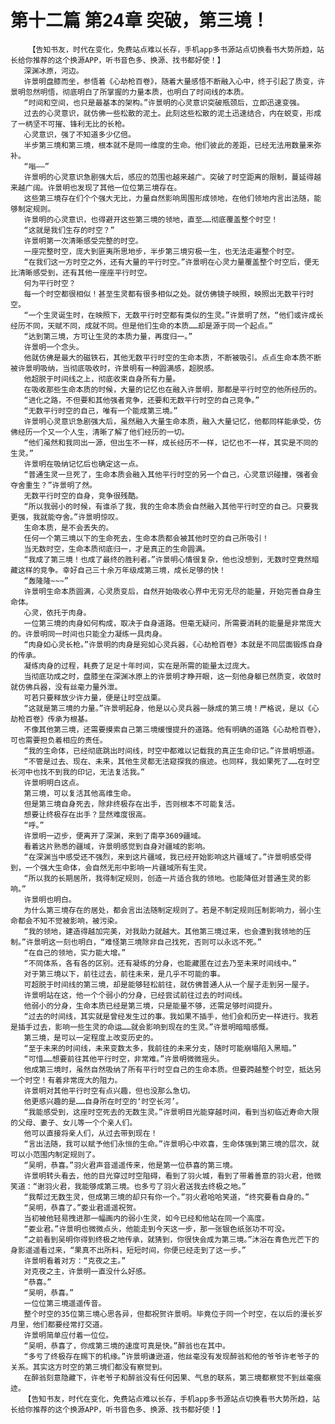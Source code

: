 # 第十二篇 第24章 突破，第三境！
        【告知书友，时代在变化，免费站点难以长存，手机app多书源站点切换看书大势所趋，站长给你推荐的这个换源APP，听书音色多、换源、找书都好使！】
       深渊冰原，河边。
       许景明盘膝而坐，参悟着《心劫枪百卷》，随着大量感悟不断融入心中，终于引起了质变，许景明忽然明悟，彻底明白了所掌握的力量本质，也明白了时间线的本质。
       “时间和空间，也只是最基本的架构。”许景明的心灵意识突破瓶颈后，立即迅速变强。
       过去的心灵意识，就仿佛一些松散的泥土。此刻这些松散的泥土迅速结合，内在蜕变，形成了一柄坚不可摧、锋利无比的长枪。
       心灵意识，强了不知道多少亿倍。
       半步第三境和第三境，根本就不是同一维度的生命。他们彼此的差距，已经无法用数量来弥补。
       “嗡——”
       许景明的心灵意识急剧强大后，感应的范围也越来越广。突破了时空距离的限制，蔓延得越来越广阔。许景明也发现了其他一位位第三境存在。
       这些第三境存在们个个强大无比，力量自然影响周围形成领地，在他们领地内言出法随，能够制定规则。
       许景明的心灵意识，也得避开这些第三境的领地，直至……彻底覆盖整个时空！
       “这就是我们生存的时空？”
       许景明第一次清晰感受完整的时空。
       一座完整时空，庞大到匪夷所思地步，半步第三境穷极一生，也无法走遍整个时空。
       “在我们这一方时空之外，还有大量的平行时空。”许景明在心灵力量覆盖整个时空后，便无比清晰感受到，还有其他一座座平行时空。
       何为平行时空？
       每一个时空都很相似！甚至生灵都有很多相似之处。就仿佛镜子映照，映照出无数平行时空。
       “一个生灵诞生时，在映照下，无数平行时空都有类似的生灵。”许景明了然，“他们或许成长经历不同，天赋不同，成就不同。但是他们生命的本质……却是源于同一个起点。”
       “达到第三境，方可让生灵的本质力量，再度归一。”
       许景明一个念头。
       他就仿佛是最大的磁铁石，其他无数平行时空的生命本质，不断被吸引。点点生命本质不断被许景明吸纳，当彻底吸收时，许景明有一种圆满感，超脱感。
       他超脱于时间线之上，彻底收束自身所有力量。
       在吸收那些生命本质的时候，大量的记忆也在融入许景明，那都是平行时空的他所经历的。
       “进化之路，不但要和其他强者竞争，还要和无数平行时空的自己竞争。”
       “无数平行时空的自己，唯有一个能成第三境。”
       许景明心灵意识急剧强大后，虽然融入大量生命本质，融入大量记忆，他都同样能承受，仿佛经历一个又一个人生，清晰了解了他们经历的一切。
       “他们虽然和我同出一源，但出生不一样，成长经历不一样，记忆也不一样，其实是不同的生灵。”
       许景明在吸纳记忆后也确定这一点。
       “普通生灵一旦死了，生命本质会融入其他平行时空的另一个自己，心灵意识碰撞，强者会夺舍重生？”许景明了然。
       无数平行时空的自身，竞争很残酷。
       “所以我弱小的时候，有谁杀了我，我的生命本质会自然融入其他平行时空的自己。只要我更强，我就能夺舍。”许景明惊叹。
       生命本质，是不会丢失的。
       任何一个第三境以下的生命死去，生命本质都会被其他时空的自己所吸引！
       当无数时空，生命本质彻底归一，才是真正的生命圆满。
       “我成了第三境！也成了最终的胜利者。”许景明心情很复杂，他也没想到，无数时空竟然暗藏这样的竞争。幸好自己三十余万年级成第三境，成长足够的快！
       “轰隆隆~~~”
       许景明生命本质圆满，心灵质变后，自然开始吸收心界中无穷无尽的能量，开始完善自身生命体。
       心灵，依托于肉身。
       一位第三境的肉身如何构成，取决于自身道路。但毫无疑问，所需要消耗的能量是非常庞大的。许景明同一时间也只能全力凝练一具肉身。
       “肉身如心灵长枪。”许景明的肉身是宛如心灵兵器，《心劫枪百卷》本就是不同层面锻炼自身的传承。
       凝练肉身的过程，耗费了足足十年时间，实在是所需的能量太过庞大。
       当彻底功成之时，盘膝坐在深渊冰原上的许景明才睁开眼，这一刻他身躯已然质变，收敛时就仿佛兵器，没有丝毫力量外泄。
       可若只要释放少许力量，便是让时空战栗。
       “这就是第三境的力量。”许景明起身，他是以心灵兵器一脉成的第三境！严格说，是以《心劫枪百卷》传承为根基。
       不像其他第三境，还需要摸索自己第三境缓慢提升的道路。他有明确的道路《心劫枪百卷》，可也需要担负着相应的责任。
       “我的生命体，已经彻底跳出时间线，时空中都难以记载我的真正生命印记。”许景明想道。
       “不管是过去、现在、未来，其他生灵都无法窥探我的痕迹。也同样，我如果死了……在时空长河中也找不到我的印记，无法复活我。”
       许景明明白这点。
       第三境，可以复活其他高维生命。
       但是第三境自身死去，除非终极存在出手，否则根本不可能复活。
       想要让终极存在出手？显然难度很高。
       “呼。”
       许景明一迈步，便离开了深渊，来到了南亭3609疆域。
       看着这片熟悉的疆域，许景明感觉到自身对疆域的影响。
       “在深渊当中感受还不强烈，来到这片疆域，我已经开始影响这片疆域了。”许景明感受得到，一个强大生命体，会自然无形中影响一片疆域所有生灵。
       “所以我的长期居所，我得制定规则，创造一片适合我的领地。也能降低对普通生灵的影响。”
       许景明也明白。
       为什么第三境存在的居处，都会言出法随制定规则了。若是不制定规则压制影响力，弱小生命都会不知不觉被影响，被污染。
       “我的领地，建造得越加完美，对我助力就越大。其他第三境过来，也会遭到我领地的压制。”许景明这一刻也明白，“难怪第三境除非自己找死，否则可以永远不死。”
       “在自己的领地，实力能大增。”
       “不同体系，各有各的区别。还有凝练的分身，也能藏匿在过去乃至未来时间线中。”
       对于第三境以下，前往过去，前往未来，是几乎不可能的事。
       可超脱于时间线的第三境，却是能够轻松前往，就仿佛普通人从一个屋子走到另一屋子。
       许景明站在这，他一个个弱小的分身，已经尝试前往过去的时间线。
       他弱小的分身，生命本质已经是第三境，只是能量不够，还需足够时间提升。
       “过去的时间线，其实就是曾经发生过的事。我如果不插手，他们会和历史一样进行。我若是插手过去，影响一些生灵的命运……就会影响到现在的生灵。”许景明暗暗感慨。
       第三境，是可以一定程度上改变历史的。
       “至于未来的时间线，未来变数太多，我前往的未来分支，随时可能崩塌陷入黑暗。”
       “可惜……想要前往其他平行时空，非常难。”许景明微微摇头。
       他成第三境时，虽然自然吸纳了所有平行时空自己的生命本质。但要跨越整个时空，抵达另一个时空！有着非常庞大的阻力。
       许景明对其他平行时空有点兴趣，但也没那么急切。
       他更感兴趣的是……自身所在时空的‘时空长河’。
       “我能感受到，这座时空死去的无数生灵。”许景明目光能穿越时间，看到当初临近寿命大限的父母、妻子、女儿等一个个亲人们。
       他可以直接将亲人们，从过去带到现在！
       “言出法随，我可以赋予他们永恒的生命。”许景明心中欢喜，生命体强到第三境的层次，就可以小范围内制定规则了。
       “吴明，恭喜。”羽火君声音遥遥传来，他是第一位恭喜的第三境。
       许景明转头看去，他的目光穿过时空阻碍，看到了羽火城，看到了带着善意的羽火君，他微笑道：“谢羽火君，我能够成第三境。也多亏了羽火君送我去终极之地。”
       “我帮过无数生灵，但成第三境的却只有你一个。”羽火君哈哈笑道，“终究要看自身的。”
       “吴明，恭喜了。”娄业君遥遥祝贺。
       当初被他轻易拽进那一幅画内的弱小生灵，如今已经和他站在同一个高度。
       “娄业君。”许景明也微微点头，他能走到今天这一步，那一张银色纸张功不可没。
       “之前看到吴明你得到终极之地传承，就猜到，你很快会成为第三境。”沐浴在青色光芒下的身影遥遥看过来，“果真不出所料，短短时间，你便已经走到了这一步。”
       许景明看着对方：“克夜之主。”
       对克夜之主，许景明一直没什么好感。
       “恭喜。”
       “吴明，恭喜。”
       一位位第三境遥遥传音。
       整个时空的35位第三境心思各异，但都祝贺许景明。毕竟位于同一个时空，在以后的漫长岁月里，他们都要经常打交道。
       许景明简单应付着一位位。
       “吴明，恭喜了，你成第三境的速度可真是快。”醉翁也在其中。
       “多亏了终极存在赐下的机缘。”许景明谦逊道，他丝毫没有发现醉翁和他的爷爷许老爷子的关系。其实这方时空的第三境们都没有察觉到。
       在醉翁刻意隐藏下，许老爷子和醉翁没有任何因果、气息的联系，第三境都察觉不到丝毫痕迹。
       【告知书友，时代在变化，免费站点难以长存，手机app多书源站点切换看书大势所趋，站长给你推荐的这个换源APP，听书音色多、换源、找书都好使！】
